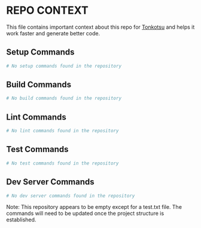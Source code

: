 # REPO CONTEXT
This file contains important context about this repo for [Tonkotsu](https://www.tonkotsu.ai) and helps it work faster and generate better code.

## Setup Commands
```bash
# No setup commands found in the repository
```

## Build Commands
```bash
# No build commands found in the repository
```

## Lint Commands
```bash
# No lint commands found in the repository
```

## Test Commands
```bash
# No test commands found in the repository
```

## Dev Server Commands
```bash
# No dev server commands found in the repository
```

Note: This repository appears to be empty except for a test.txt file. The commands will need to be updated once the project structure is established.